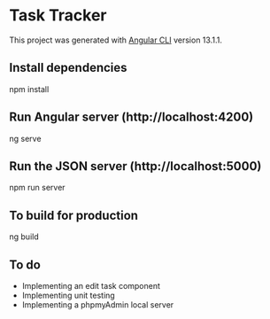 # Task Tracker

This project was generated with [Angular CLI](https://github.com/angular/angular-cli) version 13.1.1. 

## Install dependencies

npm install

## Run Angular server (http://localhost:4200)

ng serve

## Run the JSON server (http://localhost:5000)

npm run server

## To build for production

ng build

## To do

* Implementing an edit task component
* Implementing unit testing
* Implementing a phpmyAdmin local server
